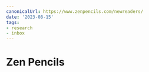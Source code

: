```yaml
---
canonicalUrl: https://www.zenpencils.com/newreaders/
date: '2023-08-15'
tags:
- research
- inbox
---
```


# Zen Pencils